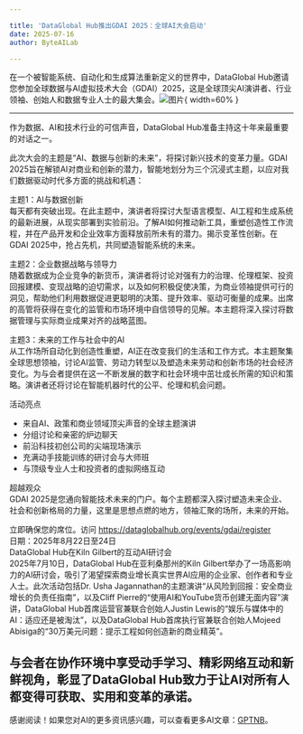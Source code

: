 ```yaml
---

title: 'DataGlobal Hub推出GDAI 2025：全球AI大会启动'
date: 2025-07-16
author: ByteAILab

---
```


在一个被智能系统、自动化和生成算法重新定义的世界中，DataGlobal Hub邀请您参加全球数据与AI虚拟技术大会（GDAI）2025，这是全球顶尖AI演讲者、行业领袖、创始人和数据专业人士的最大集会。![图片](https://ai-techpark.com/wp-content/uploads/DataGlobal.jpg){ width=60% }

---
作为数据、AI和技术行业的可信声音，DataGlobal Hub准备主持这十年来最重要的对话之一。

此次大会的主题是“AI、数据与创新的未来”，将探讨新兴技术的变革力量。GDAI 2025旨在解锁AI对商业和创新的潜力，智能地划分为三个沉浸式主题，以应对我们数据驱动时代多方面的挑战和机遇：

主题1：AI与数据创新  
每天都有突破出现。在此主题中，演讲者将探讨大型语言模型、AI工程和生成系统的最新进展，从现实部署到实验前沿。了解AI如何推动新工具，重塑创造性工作流程，并在产品开发和企业效率方面释放前所未有的潜力。揭示变革性创新。在GDAI 2025中，抢占先机，共同塑造智能系统的未来。

主题2：企业数据战略与领导力  
随着数据成为企业竞争的新货币，演讲者将讨论对强有力的治理、伦理框架、投资回报建模、变现战略的迫切需求，以及如何积极促使决策，为商业领袖提供可行的洞见，帮助他们利用数据促进更聪明的决策、提升效率、驱动可衡量的成果。出席的高管将获得在变化的监管和市场环境中自信领导的见解。本主题将深入探讨将数据管理与实际商业成果对齐的战略蓝图。

主题3：未来的工作与社会中的AI  
从工作场所自动化到创造性重塑，AI正在改变我们的生活和工作方式。本主题聚集全球思想领袖，讨论AI监管、劳动力转型以及塑造未来劳动和创新市场的社会经济变化。为与会者提供在这一不断发展的数字和社会环境中茁壮成长所需的知识和策略。演讲者还将讨论在智能机器时代的公平、伦理和机会问题。

活动亮点

- 来自AI、政策和商业领域顶尖声音的全球主题演讲  
- 分组讨论和亲密的炉边聊天  
- 前沿科技初创公司的尖端现场演示  
- 充满动手技能训练的研讨会与大师班  
- 与顶级专业人士和投资者的虚拟网络互动  

超越观众  
GDAI 2025是您通向智能技术未来的门户。每个主题都深入探讨塑造未来企业、社会和创新格局的力量，这里是思想点燃的地方，领袖汇聚的场所，未来的开始。

立即确保您的席位。访问 https://dataglobalhub.org/events/gdai/register  
日期：2025年8月22日至24日  
DataGlobal Hub在Kiln Gilbert的互动AI研讨会  
2025年7月10日，DataGlobal Hub在亚利桑那州的Kiln Gilbert举办了一场高影响力的AI研讨会，吸引了渴望探索商业增长真实世界AI应用的企业家、创作者和专业人士。此次活动包括Dr. Usha Jagannathan的主题演讲“从风险到回报：安全商业增长的负责任指南”，以及Cliff Pierre的“使用AI和YouTube货币创建无面内容”演讲，DataGlobal Hub首席运营官兼联合创始人Justin Lewis的“娱乐与媒体中的AI：适应还是被淘汰”，以及DataGlobal Hub首席执行官兼联合创始人Mojeed Abisiga的“30万美元问题：提示工程如何创造新的商业精英”。

与会者在协作环境中享受动手学习、精彩网络互动和新鲜视角，彰显了DataGlobal Hub致力于让AI对所有人都变得可获取、实用和变革的承诺。
---
感谢阅读！如果您对AI的更多资讯感兴趣，可以查看更多AI文章：[GPTNB](https://gptnb.com)。